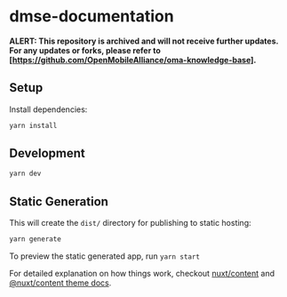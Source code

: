 # dmse-documentation

**ALERT: This repository is archived and will not receive further updates. For any updates or forks, please refer to [https://github.com/OpenMobileAlliance/oma-knowledge-base].**


## Setup

Install dependencies:

```bash
yarn install
```

## Development

```bash
yarn dev
```

## Static Generation

This will create the `dist/` directory for publishing to static hosting:

```bash
yarn generate
```

To preview the static generated app, run `yarn start`

For detailed explanation on how things work, checkout [nuxt/content](https://content.nuxtjs.org) and [@nuxt/content theme docs](https://content.nuxtjs.org/themes-docs).

